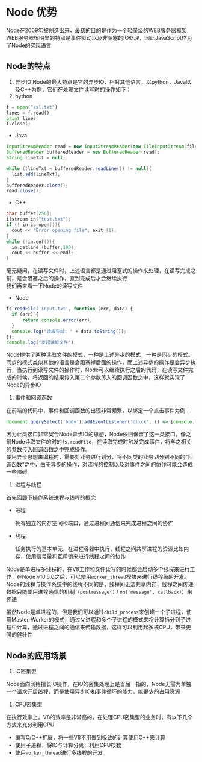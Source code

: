 # Node 优势

Node在2009年被创造出来，最初的目的是作为一个轻量级的WEB服务器框架  
WEB服务器很明显的特点是事件驱动以及非阻塞的IO处理，因此JavaScript作为了Node的实现语言

## Node的特点

1. 异步IO Node的最大特点是它的异步IO，相对其他语言，以python，Java以及C++为例，它们在处理文件读写时的操作如下：
2. python

```python
f = open("sxl.txt")
lines = f.read()
print lines
f.close()
```

* Java

```java
InputStreamReader read = new InputStreamReader(new FileInputStream(file), encoding);
BufferedReader bufferedReader = new BufferedReader(read);
String lineTxt = null;

while ((lineTxt = bufferedReader.readLine()) != null){
  list.add(lineTxt);
}
bufferedReader.close();
read.close();
```

* C++

```cpp
char buffer[256];
ifstream in("test.txt");
if (! in.is_open()){
  cout << "Error opening file"; exit (1); 
}
while (!in.eof()){
  in.getline (buffer,100);
  cout << buffer << endl;
}
```

毫无疑问，在读写文件时，上述语言都是通过阻塞式的操作来处理，在读写完成之前，是会阻塞之后的操作，直到完成后才会继续执行  
我们再来看一下Node的读写文件

* Node

```javascript
fs.readFile('input.txt', function (err, data) {
  if (err) {
      return console.error(err);
  }
  console.log("读取完成: " + data.toString());
});
console.log("发起读取文件");
```

Node提供了两种读取文件的模式，一种是上述异步的模式，一种是同步的模式。同步的模式类似其他的语言是会阻塞掉后面的操作，而上述异步的操作是会异步执行，当执行到读写文件的操作时，Node可以继续执行之后的代码，在读写文件完成的时候，将返回的结果传入第二个参数传入的回调函数之中，这样就实现了Node的异步IO

1. 事件和回调函数

在前端的代码中，事件和回调函数的出现非常频繁，以绑定一个点击事件为例：

```javascript
document.querySelect('body').addEventListener('click', () => {console.log('clicked')})
```

因为此类接口非常契合Node异步IO的思想，Node依旧保留了这一类接口。像之前Node读取文件的时的`fs.readFile`，在读取完成时触发完成事件，将与之相关的参数传入回调函数之中完成操作。  
使用异步思想来编程时，需要对业务进行划分，将不同类的业务划分到不同的“回调函数”之中，由于异步的操作，对流程的控制以及对事件之间的协作可能会造成一些障碍

1. 进程与线程

首先回顾下操作系统进程与线程的概念

* 进程

  拥有独立的内存空间和端口，通过进程间通信来完成进程之间的协作

* 线程

  任务执行的基本单元，在进程容器中执行，线程之间共享进程的资源比如内存，使用信号量和互斥锁来进行线程之间的协作

Node是单进程多线程的，在V8工作和文件读写的时候都会启动多个线程来进行工作，在Node v10.5.0之后，可以使用`worker_thread`模块来进行线程级的开发。Node的线程与操作系统中的线程不同的是，线程间无法共享内存，线程之间传递数据只能使用进程通信的机制（`postmessage()` / `on('message', callback)`）来传递

虽然Node是单进程的，但是我们可以通过`child_process`来创建一个子进程，使用Master-Worker的模式，通过父进程和多个子进程的模式来将计算拆分到子进程中计算，通过进程之间的通信来传输数据，这样可以利用起多核CPU，带来更强的健壮性

## Node的应用场景

1. IO密集型

Node面向网络擅长IO操作，在IO的密集处理上是首屈一指的，Node无需为单独一个请求开启线程，而是使用异步IO和事件循环的能力，能更少的占用资源

1. CPU密集型

在执行效率上，V8的效率是非常高的，在处理CPU密集型的业务时，有以下几个方式来充分利用CPU

* 编写C/C++扩展，将一些V8不用做到极致的计算使用C++来计算
* 使用子进程，将IO与计算分离，利用CPU核数
* 使用`worker_thread`进行多线程的开发

